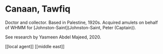 # Canaan, Tawfiq

Doctor and collector. Based in Palestine, 1920s. Acquired amulets on behalf of WHMM for \[Johnston-Saint\]\(Johnston-Saint, Peter \(Captain\)\).

See research by Yasmeen Abdel Majeed, 2020.

\[\[local agent\]\] \[\[middle east\]\]

